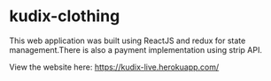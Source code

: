 # kudix-clothing
This web application was built using ReactJS and redux for state management.There is also a payment implementation using strip API.

View the website here: https://kudix-live.herokuapp.com/
